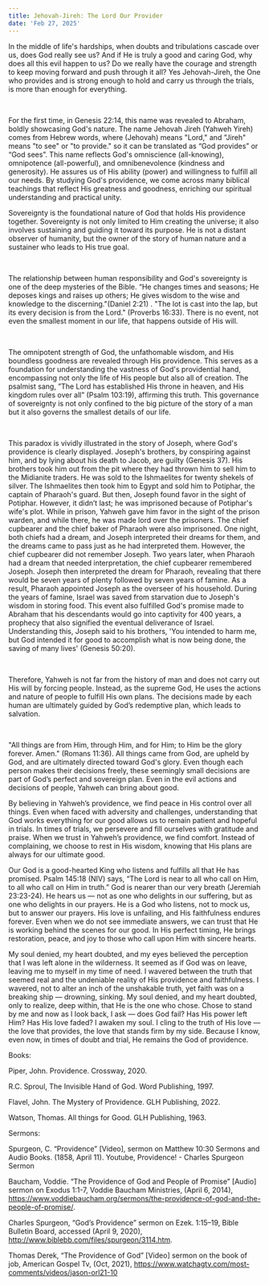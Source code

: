 ```yaml
---
title: Jehovah-Jireh: The Lord Our Provider
date: 'Feb 27, 2025'
---
```


<script>
  import {theme2} from '../../../../store/themes/theme2.svelte';
  import ArticleHero from '../../../../components/article_components/article_hero.svelte';
  import ArticleHeader from '../../../../components/article_components/article_header.svelte';
</script>

<ArticleHero 
  title={title} 
  date={date}
  subtopic={theme2.subtopics[0]} 
/>

<ArticleHeader content="የእግዚአብሔር ሉዓላዊነት: የመግቦት መሠረት" />

In the middle of life's hardships, when doubts and tribulations cascade over us, does God really see us? And if He is truly a good and caring God, why does all this evil happen to us? Do we really have the courage and strength to keep moving forward and push through it all? Yes Jehovah-Jireh, the One who provides and is strong enough to hold and carry us through the trials, is more than enough for everything.

<br/>

For the first time, in Genesis 22:14, this name was revealed to Abraham, boldly showcasing God's nature. The name Jehovah Jireh (Yahweh Yireh) comes from Hebrew words, where (Jehovah) means "Lord," and ”Jireh" means "to see" or "to provide." so it can be translated as “God provides” or “God sees”. This name reflects God's omniscience (all-knowing), omnipotence (all-powerful), and omnibenevolence (kindness and generosity). He assures us of His ability (power) and willingness to fulfill all our needs. By studying God's providence, we come across many biblical teachings that reflect His greatness and goodness, enriching our spiritual understanding and practical unity.

<ArticleHeader content="The Sovereignty of God: The Foundation of His Providence" />

Sovereignty is the foundational nature of God that holds His providence together. Sovereignty is not only limited to Him creating the universe; it also involves sustaining and guiding it toward its purpose. He is not a distant observer of humanity, but the owner of the story of human nature and a sustainer who leads to His true goal.

<br/>

The relationship between human responsibility and God's sovereignty is one of the deep mysteries of the Bible. “He changes times and seasons; He deposes kings and raises up others; He gives wisdom to the wise and knowledge to the discerning."(Daniel 2:21) . "The lot is cast into the lap, but its every decision is from the Lord." (Proverbs 16:33). There is no event, not even the smallest moment in our life, that happens outside of His will.

<br/>

The omnipotent strength of God, the unfathomable wisdom, and His boundless goodness are revealed through His providence. This serves as a foundation for understanding the vastness of God's providential hand, encompassing not only the life of His people but also all of creation. The psalmist sang, ”The Lord has established His throne in heaven, and His kingdom rules over all” (Psalm 103:19), affirming this truth. This governance of sovereignty is not only confined to the big picture of the story of a man but it also governs the smallest details of our life.

<br/>

This paradox is vividly illustrated in the story of Joseph, where God's providence is clearly displayed. Joseph's brothers, by conspiring against him, and by lying about his death to Jacob, are guilty (Genesis 37). His brothers took him out from the pit where they had thrown him to sell him to the Midianite traders. He was sold to the Ishmaelites for twenty shekels of silver. The Ishmaelites then took him to Egypt and sold him to Potiphar, the captain of Pharaoh's guard. But then, Joseph found favor in the sight of Potiphar. However, it didn’t last; he was imprisoned because of Potiphar's wife's plot. While in prison, Yahweh gave him favor in the sight of the prison warden, and while there, he was made lord over the prisoners. The chief cupbearer and the chief baker of Pharaoh were also imprisoned. One night, both chiefs had a dream, and Joseph interpreted their dreams for them, and the dreams came to pass just as he had interpreted them. However, the chief cupbearer did not remember Joseph. Two years later, when Pharaoh had a dream that needed interpretation, the chief cupbearer remembered Joseph. Joseph then interpreted the dream for Pharaoh, revealing that there would be seven years of plenty followed by seven years of famine. As a result, Pharaoh appointed Joseph as the overseer of his household. During the years of famine, Israel was saved from starvation due to Joseph's wisdom in storing food.
This event also fulfilled God's promise made to Abraham that his descendants would go into captivity for 400 years, a prophecy that also signified the eventual deliverance of Israel. Understanding this, Joseph said to his brothers, 'You intended to harm me, but God intended it for good to accomplish what is now being done, the saving of many lives' (Genesis 50:20).

<br/>

Therefore, Yahweh is not far from the history of man and does not carry out His will by forcing people. Instead, as the supreme God, He uses the actions and nature of people to fulfill His own plans. The decisions made by each human are ultimately guided by God’s redemptive plan, which leads to salvation.

<br/>

"All things are from Him, through Him, and for Him; to Him be the glory forever. Amen." (Romans 11:36). All things came from God, are upheld by God, and are ultimately directed toward God's glory. Even though each person makes their decisions freely, these seemingly small decisions are part of God’s perfect and sovereign plan. Even in the evil actions and decisions of people, Yahweh can bring about good.

<ArticleHeader content="Why should we believe in Jehova's providence?" />

By believing in Yahweh’s providence, we find peace in His control over all things. Even when faced with adversity and challenges, understanding that God works everything for our good allows us to remain patient and hopeful in trials. In times of trials, we persevere and fill ourselves with gratitude and praise. When we trust in Yahweh’s providence, we find comfort. Instead of complaining, we choose to rest in His wisdom, knowing that His plans are always for our ultimate good.

<ArticleHeader content="The relationship between providence and prayer" />

Our God is a good-hearted King who listens and fulfills all that He has promised. Psalm 145:18 (NIV) says, “The Lord is near to all who call on Him, to all who call on Him in truth.” God is nearer than our very breath (Jeremiah 23:23-24). He hears us — not as one who delights in our suffering, but as one who delights in our prayers. He is a God who listens, not to mock us, but to answer our prayers. His love is unfailing, and His faithfulness endures forever. Even when we do not see immediate answers, we can trust that He is working behind the scenes for our good. In His perfect timing, He brings restoration, peace, and joy to those who call upon Him with sincere hearts.

<ArticleHeader content="Even now…" />

My soul denied, my heart doubted, and my eyes believed the perception that I was left alone in the wilderness. It seemed as if God was on leave, leaving me to myself in my time of need. I wavered between the truth that seemed real and the undeniable reality of His providence and faithfulness. I wavered, not to alter an inch of the unshakable truth, yet faith was on a breaking ship — drowning, sinking. My soul denied, and my heart doubted, only to realize, deep within, that He is the one who chose. Chose to stand by me and now as I look back, I ask — does God fail? Has His power left Him? Has His love faded? I awaken my soul. I cling to the truth of His love — the love that provides, the love that stands firm by my side. Because I know, even now, in times of doubt and trial, He remains the God of providence.

<ArticleHeader content="References:" />

Books:

Piper, John. Providence. Crossway, 2020.

R.C. Sproul, The Invisible Hand of God. Word Publishing, 1997.

Flavel, John. The Mystery of Providence. GLH Publishing, 2022.

Watson, Thomas. All things for Good. GLH Publishing, 1963.

Sermons:

Spurgeon, C. “Providence” [Video], sermon on Matthew 10:30 Sermons and Audio Books. (1858, April 11). Youtube, Providence! - Charles Spurgeon Sermon

Baucham, Voddie. “The Providence of God and People of Promise” [Audio] sermon on Exodus 1:1-7, Voddie Baucham Ministries, (April 6, 2014), https://www.voddiebaucham.org/sermons/the-providence-of-god-and-the-people-of-promise/.

Charles Spurgeon, “God’s Providence” sermon on Ezek. 1:15–19, Bible Bulletin Board, accessed (April 9, 2020), http://www.biblebb.com/files/spurgeon/3114.htm.

Thomas Derek, “The Providence of God” [Video] sermon on the book of job, American Gospel Tv, (Oct, 2021), https://www.watchagtv.com/most-comments/videos/jason-orl21-10
